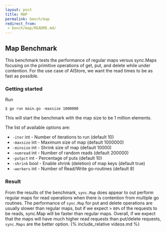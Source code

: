 ```yaml
---
layout: post
title: MAP
permalink: bench/map
redirect_from:
 - bench/map/README.md/
---
```


## Map Benchmark

This benchmark tests the performance of regular maps versus sync.Maps focusing on the primitive operations of get, put, and delete while under contention. For the use case of AIStore, we want the read times to be as fast as possible.

### Getting started

Run

```console
$ go run main.go -maxsize 1000000
```

This will start the benchmark with the map size to be 1 million elements. 

The list of available options are:

* `-iter` int - Number of iterations to run (default 10)
* `-maxsize` int - Maximum size of map (default 1000000)
* `-minsize` int - Shrink size of map (default 10000)
* `-numread` int - Number of random reads (default 200000)
* `-putpct` int - Percentage of puts (default 10)
* `-shrink` bool - Enable shrink (deletion) of map keys (default true)
* `-workers` int - Number of Read/Write go-routines (default 8)

### Result

From the results of the benchmark, `sync.Map` does appear to out perform regular maps for read operations when there is contention from multiple go routines. The performance of `sync.Map` for put and delete operations are usually slower than regular maps, but if we expect > `80%` of the requests to be reads, sync.Map will be faster than regular maps. Overall, if we expect that the maps will have much higher read requests than put/delete requests, `sync.Maps` are the better option.
{% include_relative videos.md %}
